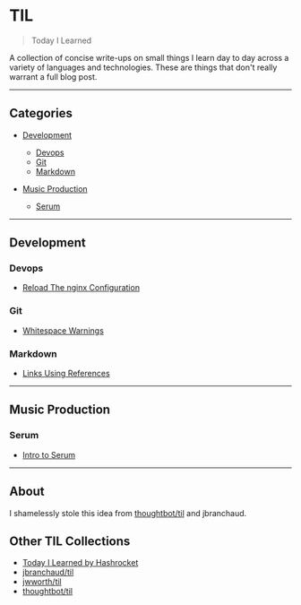 # TIL

> Today I Learned

A collection of concise write-ups on small things I learn day to day across a
variety of languages and technologies. These are things that don't really
warrant a full blog post.

---

## Categories

* [Development](#development)
  * [Devops](#devops)
  * [Git](#git)
  * [Markdown](#markdown)

* [Music Production](#music-production)
  * [Serum](#serum)

---
## Development

### Devops
- [Reload The nginx Configuration](dev/devops/reload-the-nginx-configuration.md)

### Git
- [Whitespace Warnings](dev/git/whitespace-warnings.md)

### Markdown
- [Links Using References](dev/md/links-using-references.md)

---
## Music Production

### Serum

- [Intro to Serum](music/serum/intro-to-serum.md)

---
## About

I shamelessly stole this idea from
[thoughtbot/til](https://github.com/thoughtbot/til)
and jbranchaud.

## Other TIL Collections

* [Today I Learned by Hashrocket](https://til.hashrocket.com)
* [jbranchaud/til](https://github.com/jbranchaud/til)
* [jwworth/til](https://github.com/jwworth/til)
* [thoughtbot/til](https://github.com/thoughtbot/til)
